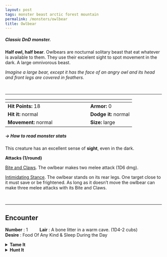```yaml
---
layout: post
tags: monster beast arctic forest mountain
permalink: /monsters/owlbear
title: Owlbear
---
```


##### Classic DnD monster.

**Half owl, half bear**. Owlbears are nocturnal solitary beast that eat whatever is available to them. They use their excelent sight to spot movement in the dark. A large omnivorous beast.

_Imagine a large bear, except it has the face of an angry owl and its head and front legs are covered in feathers._

<br>

---

|  <span style="display: inline-block; width:250px"></span>  |  |
| -------- | --------|
| **Hit Points:** 18 | **Armor:** 0  |
| **Hit it:** normal | **Dodge it:** normal |
| **Movement:** normal      |  **Size:** large | 

##### <span class="tooltip" data-tooltip="Armor = damage reduction · · · Easy/Normal/Hard = roll above 10/15/20 to beat">→ How to read monster stats</span>

This creature has an excellent sense of **sight**, even in the dark.

**Attacks (1/round)**

<ins>Bite and Claws</ins>. The owlbear makes two melee attack (1D6 dmg).

<ins>Intimidating Stance</ins>. The owlbear stands on its rear legs. One target close to it must save or be frightened. As long as it doesn’t move the owlbear can make three melee attacks with its Bite and Claws.

<br>

---

## Encounter

**Number** : 1 <span style="display: inline-block; width:30px"></span>
**Lair** : A bone litter in a warm cave. (1D4-2 cubs)<span style="display: inline-block; width:30px"></span> <br>
**Desire** : Food Of Any Kind & Sleep During the Day

<details markdown="1">
<summary style="font-weight: bold;">Tame It</summary>
If you have captured this beast, you can spend the equivalent of 4 bags of gold in food while carousing to tame it. It is now one of your <span class="tooltip" data-tooltip="You can bring a follower in your adventures if you dedicate a Psyche slot to it."><i>followers</i></span>. Each extra bag of gold spent training the beast teaches it a one-word order. Otherwise, it only acts to eat or in self-defence. 
</details>

<details markdown="1">
<summary style="font-weight: bold;">Hunt It</summary>
Owlbear fur/leather makes very good leather protection. It’s possible, but very hard to domesticate one if you have a cub.
  
If you have access to an artisan and a workshop, you can spend loot between two adventures to create something with parts of the beast. The object you craft can be anything mostly made of the provided materials. It will have the value of what you [invest in it](/2024/06/26/currency/#values). Discuss what you want with the referee.
</details>
